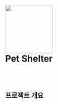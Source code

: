 # <img src="https://github.com/user-attachments/assets/8cbaf07e-ae5c-4476-a8ef-652b7b6cd6be" width="150"> <br> Pet Shelter

<br><br>

## 프로젝트 개요
